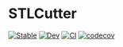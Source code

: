 # STLCutter


[![Stable](https://img.shields.io/badge/docs-stable-blue.svg)](https://pmartorell.github.io/STLCutters.jl/stable)
[![Dev](https://img.shields.io/badge/docs-dev-blue.svg)](https://pmartorell.github.io/STLCutters.jl/dev)
[![CI](https://github.com/pmartorell/STLCutters.jl/workflows/CI/badge.svg)](https://github.com/pmartorell/STLCutters.jl/actions?query=workflow%3ACI)
[![codecov](https://codecov.io/gh/pmartorell/STLCutters.jl/branch/master/graph/badge.svg?token=4mowFw2RKC)](https://codecov.io/gh/pmartorell/STLCutters.jl)
